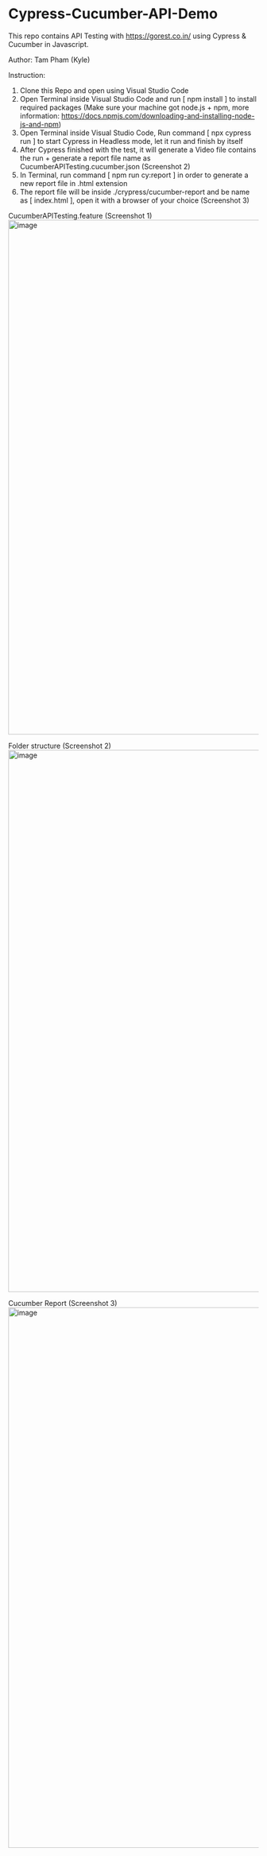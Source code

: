 # Cypress-Cucumber-API-Demo

This repo contains API Testing with https://gorest.co.in/ using Cypress & Cucumber in Javascript.

Author: Tam Pham (Kyle)

Instruction:

1. Clone this Repo and open using Visual Studio Code
2. Open Terminal inside Visual Studio Code and run [ npm install ] to install required packages (Make sure your machine got node.js + npm, more information: https://docs.npmjs.com/downloading-and-installing-node-js-and-npm)
4. Open Terminal inside Visual Studio Code, Run command [ npx cypress run ] to start Cypress in Headless mode, let it run and finish by itself
5. After Cypress finished with the test, it will generate a Video file contains the run + generate a report file name as CucumberAPITesting.cucumber.json (Screenshot 2)
6. In Terminal, run command [ npm run cy:report ] in order to generate a new report file in .html extension 
7. The report file will be inside ./crypress/cucumber-report and be name as [ index.html ], open it with a browser of your choice (Screenshot 3)


CucumberAPITesting.feature (Screenshot 1)
<img width="1036" alt="image" src="https://user-images.githubusercontent.com/73167411/171606822-3397cdaf-bbec-4223-a60c-ac5e33be0209.png">

Folder structure (Screenshot 2)
<img width="1091" alt="image" src="https://user-images.githubusercontent.com/73167411/170359567-4c727045-15e2-4bbf-a054-e1ed7f047d68.png">

Cucumber Report (Screenshot 3)
<img width="1088" alt="image" src="https://user-images.githubusercontent.com/73167411/171607260-29695a28-25af-46dc-a311-9833983763c6.png">

